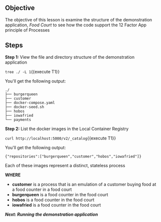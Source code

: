## Objective
The objective of this lesson is examine the structure of the demonstration application, *Food Court* to see how the code support the 12 Factor App principle of Processes

## Steps

**Step 1:** View the file and directory structure of the demonstration application

`tree ./ -L 1`{{execute T1}}

You'll get the following output:

```
./
├── burgerqueen
├── customer
├── docker-compose.yaml
├── docker-seed.sh
├── hobos
├── iowafried
└── payments

```

**Step 2:** List the docker images in the Local Container Registry


`curl http://localhost:5000/v2/_catalog`{{execute T1}}

You'll get the following output:

```
{"repositories":["burgerqueen","customer","hobos","iowafried"]}

```

Each of these images represent a distinct, stateless process

**WHERE**

* **customer** is a process that is an emulation of a customer buying food at a food counter in a food court
* **burgerqueen** is a food counter in the food court
* **hobos** is a food counter in the food court
* **iowafried** is a food counter in the food court

***Next: Running the demonstration application***